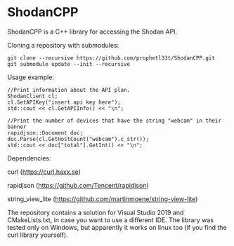 # ShodanCPP

ShodanCPP is a C++ library for accessing the Shodan API.

Cloning a repository with submodules:
```shell
git clone --recursive https://github.com/prophetl33t/ShodanCPP.git
git submodule update --init --recursive
```

Usage example:

   	//Print information about the API plan.
    ShodanClient cl;
    cl.SetAPIKey("insert api key here");
    std::cout << cl.GetAPIInfo() << "\n";

    //Print the number of devices that have the string "webcam" in their banner
    rapidjson::Document doc;
    doc.Parse(cl.GetHostCount("webcam").c_str());
    std::cout << doc["total"].GetInt() << "\n";

Dependencies:

curl (https://curl.haxx.se)

rapidjson (https://github.com/Tencent/rapidjson)

string_view_lite (https://github.com/martinmoene/string-view-lite)

The repository contains a solution for Visual Studio 2019 and CMakeLists.txt, in case you want to use a different IDE. The library was tested only on Windows, but apparently it works on linux too (if you find the curl library yourself).
